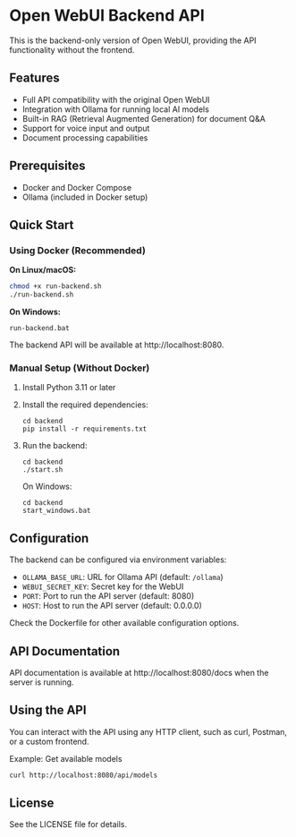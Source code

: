 # Open WebUI Backend API

This is the backend-only version of Open WebUI, providing the API functionality without the frontend.

## Features

- Full API compatibility with the original Open WebUI
- Integration with Ollama for running local AI models
- Built-in RAG (Retrieval Augmented Generation) for document Q&A
- Support for voice input and output
- Document processing capabilities

## Prerequisites

- Docker and Docker Compose
- Ollama (included in Docker setup)

## Quick Start

### Using Docker (Recommended)

**On Linux/macOS:**

```bash
chmod +x run-backend.sh
./run-backend.sh
```

**On Windows:**

```
run-backend.bat
```

The backend API will be available at http://localhost:8080.

### Manual Setup (Without Docker)

1. Install Python 3.11 or later
2. Install the required dependencies:
   ```
   cd backend
   pip install -r requirements.txt
   ```
3. Run the backend:
   ```
   cd backend
   ./start.sh
   ```
   
   On Windows:
   ```
   cd backend
   start_windows.bat
   ```

## Configuration

The backend can be configured via environment variables:

- `OLLAMA_BASE_URL`: URL for Ollama API (default: `/ollama`)
- `WEBUI_SECRET_KEY`: Secret key for the WebUI
- `PORT`: Port to run the API server (default: 8080)
- `HOST`: Host to run the API server (default: 0.0.0.0)

Check the Dockerfile for other available configuration options.

## API Documentation

API documentation is available at http://localhost:8080/docs when the server is running.

## Using the API

You can interact with the API using any HTTP client, such as curl, Postman, or a custom frontend.

Example: Get available models
```bash
curl http://localhost:8080/api/models
```

## License

See the LICENSE file for details. 